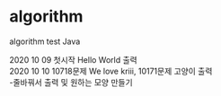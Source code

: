 # algorithm
algorithm test
Java

2020 10 09 첫시작  Hello World 출력 <br>
2020 10 10  10718문제 We love kriii, 10171문제 고양이  출력 <br>
-줄바꿔서 출력 및 원하는 모양 만들기 <br>
